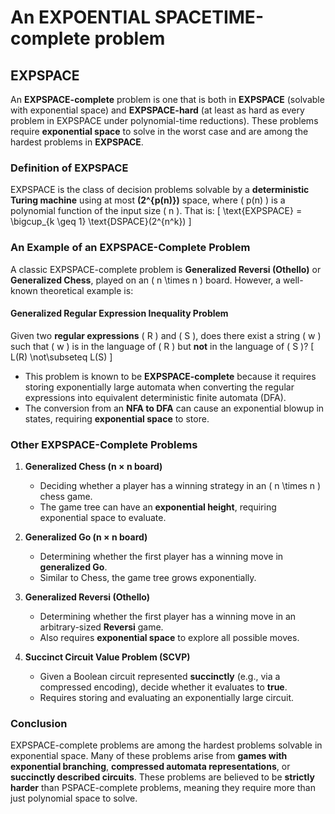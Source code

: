 # An EXPOENTIAL SPACETIME-complete problem

## EXPSPACE

An **EXPSPACE-complete** problem is one that is both in **EXPSPACE** (solvable with exponential space) and **EXPSPACE-hard** (at least as hard as every problem in EXPSPACE under polynomial-time reductions). These problems require **exponential space** to solve in the worst case and are among the hardest problems in **EXPSPACE**.

### **Definition of EXPSPACE**
EXPSPACE is the class of decision problems solvable by a **deterministic Turing machine** using at most **\(2^{p(n)}\)** space, where \( p(n) \) is a polynomial function of the input size \( n \). That is:
\[
\text{EXPSPACE} = \bigcup_{k \geq 1} \text{DSPACE}(2^{n^k})
\]

### **An Example of an EXPSPACE-Complete Problem**
A classic EXPSPACE-complete problem is **Generalized Reversi (Othello)** or **Generalized Chess**, played on an \( n \times n \) board. However, a well-known theoretical example is:

#### **Generalized Regular Expression Inequality Problem**
Given two **regular expressions** \( R \) and \( S \), does there exist a string \( w \) such that \( w \) is in the language of \( R \) but **not** in the language of \( S \)?
\[
L(R) \not\subseteq L(S)
\]
- This problem is known to be **EXPSPACE-complete** because it requires storing exponentially large automata when converting the regular expressions into equivalent deterministic finite automata (DFA).
- The conversion from an **NFA to DFA** can cause an exponential blowup in states, requiring **exponential space** to store.

### **Other EXPSPACE-Complete Problems**
1. **Generalized Chess (n × n board)**
   - Deciding whether a player has a winning strategy in an \( n \times n \) chess game.
   - The game tree can have an **exponential height**, requiring exponential space to evaluate.
   
2. **Generalized Go (n × n board)**
   - Determining whether the first player has a winning move in **generalized Go**.
   - Similar to Chess, the game tree grows exponentially.

3. **Generalized Reversi (Othello)**
   - Determining whether the first player has a winning move in an arbitrary-sized **Reversi** game.
   - Also requires **exponential space** to explore all possible moves.

4. **Succinct Circuit Value Problem (SCVP)**
   - Given a Boolean circuit represented **succinctly** (e.g., via a compressed encoding), decide whether it evaluates to **true**.
   - Requires storing and evaluating an exponentially large circuit.

### **Conclusion**
EXPSPACE-complete problems are among the hardest problems solvable in exponential space. Many of these problems arise from **games with exponential branching**, **compressed automata representations**, or **succinctly described circuits**. These problems are believed to be **strictly harder** than PSPACE-complete problems, meaning they require more than just polynomial space to solve.
